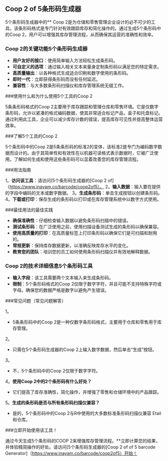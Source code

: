 ## Coop 2 of 5条形码生成器

5个条形码生成器中的** Coop 2是为仓储和零售管理企业设计的必不可少的工具。该条形码格式是专门针对有效跟踪库存和简化操作的。通过生成5个条形码中的Coop 2，用户可以增强其库存管理流程，从而确保其运营的准确性和效率。

### Coop 2的关键功能5个条形码生成器

-  **用户友好的接口**：使用简单输入方法轻松生成条形码。
-  **可自定义的选项**：通过输入相关文本来量身定制条形码以满足您的特定需求。
-  **高质量输出**：以各种格式生成适合印刷和数字使用的条形码。
-  **即时一代**：立即获得条形码而没有任何延迟。
-  **兼容性**：与大多数条形码扫描仪和库存管理系统无缝工作。

###使用什么和为什么使用5个工具的Coop 2

5条条形码格式的Coop 2主要用于库存跟踪和管理仓库和零售环境。它是仅数字条形码，允许以紧凑的格式编码数据，使其非常适合标记产品，盒子和托盘标记。通过利用此工具，企业可以减少库存计数的错误，提高库存可见性并提高整体运营效率。

###了解5个工具的Coop 2

5个条形码中的Coop 2是5条条形码的标准2的变体，该标准2是专门为编码数字数据而设计的。由于其简单性和有效性在以机器可读格式表示数据时，它被广泛使用。了解如何生成和使用这些条形码可以显着改善您的库存管理流程。

###用法指南

1。**访问该工具**：请访问[5个条形码生成器的[Coop 2 of]（https://www.inayam.co/barcode/coop2of5）。
2。**输入数据**：输入要在提供的字段中编码的文本或数字数据。
3。**生成条形码**：单击生成按钮以创建条形码。
4。**下载或打印**：保存生成的条形码以打印或在库存管理系统中以数字方式使用。

###最佳用法的最佳实践

-  **确保准确性**：仔细检查输入数据以避免条形码扫描中的错误。
-  **测试条形码**：在广泛使用之前，使用扫描设备测试生成的条形码以确保兼容。
-  **使用高质量的打印**：在高质量标签上打印条形码以确保它们是可扫描和耐用的。
-  **常规更新**：保持库存数据更新，以准确反映库存水平的变化。
-  **教育您的团队**：培训您的员工如何使用条形码扫描仪并有效地解释数据。

### Coop 2的技术详细信息5个条形码工具

-  **输入字段**：该工具需要两个文本输入来生成条形码。
-  **限制**：5个条形码格式的Coop 2仅限于数字字符，并且可能不支持特殊字符或字母。确保您的数据严格是数字以避免产生错误。

###常见问题（常见问题解答）

1。
-  5条条形码中的Coop 2是一种仅数字条形码格式，主要用于仓库和零售用于库存管理。

2。
- 只需在5个条形码生成器的Coop 2上输入数字数据，然后单击“生成”按钮。

3。
- 不，5个条形码中的Coop 2仅限于数字字符。

4。**使用Coop 2中的2个条形码有什么好处？**
- 它们提高了库存准确性，简化操作，并增强了零售和仓储环境中的产品跟踪。

5。**生成的条形码是否与所有条形码扫描仪兼容？**
- 是的，5个条形码中的Coop 2与R中使用的大多数标准条形码扫描仪兼容 Etail和仓库。

###立即开始使用该工具！

通过今天生成5个条形码的COOP 2来增强库存管理流程。**立即计算您的结果，并体验精简操作的好处。请访问[5个条形码生成器的[Coop 2 of of 5 barcode Generator]（https://www.inayam.co/barcode/coop2of5）开始！